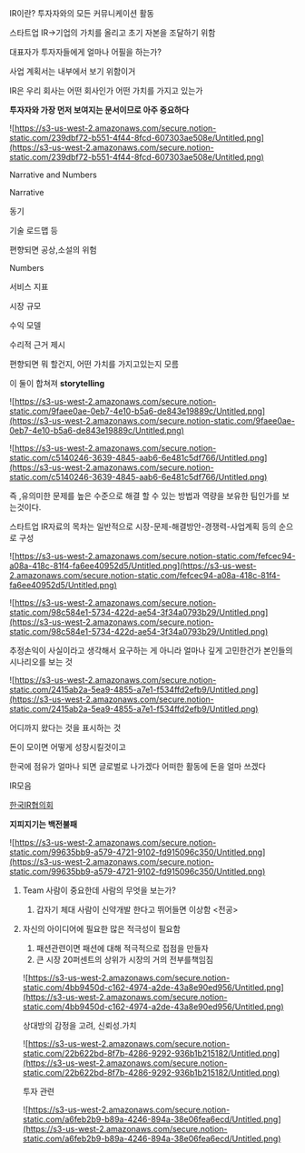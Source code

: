 IR이란? 투자자와의 모든 커뮤니케이션 활동

스타트업 IR→기업의 가치를 올리고 초기 자본을 조달하기 위함

대표자가 투자자들에게 얼마나 어필을 하는가?

사업 계획서는 내부에서 보기 위함이거

IR은 우리 회사는 어떤 회사인가 어떤 가치를 가지고 있는가

**투자자와 가장 먼저 보여지는 문서이므로 아주 중요하다**

![https://s3-us-west-2.amazonaws.com/secure.notion-static.com/239dbf72-b551-4f44-8fcd-607303ae508e/Untitled.png](https://s3-us-west-2.amazonaws.com/secure.notion-static.com/239dbf72-b551-4f44-8fcd-607303ae508e/Untitled.png)

Narrative and Numbers

Narrative

동기

기술 로드맵 등

편향되면 공상,소설의 위험

Numbers

서비스 지표

시장 규모

수익 모델

수리적 근거 제시

편향되면 뭐 할건지, 어떤 가치를 가지고있는지 모름

이 둘이 합쳐져 **storytelling**

![https://s3-us-west-2.amazonaws.com/secure.notion-static.com/9faee0ae-0eb7-4e10-b5a6-de843e19889c/Untitled.png](https://s3-us-west-2.amazonaws.com/secure.notion-static.com/9faee0ae-0eb7-4e10-b5a6-de843e19889c/Untitled.png)

![https://s3-us-west-2.amazonaws.com/secure.notion-static.com/c5140246-3639-4845-aab6-6e481c5df766/Untitled.png](https://s3-us-west-2.amazonaws.com/secure.notion-static.com/c5140246-3639-4845-aab6-6e481c5df766/Untitled.png)

즉 ,유의미한 문제를 높은 수준으로 해결 할 수 있는 방법과 역량을 보유한 팀인가를 보는것이다.

스타트업 IR자료의 목차는 일반적으로 시장-문제-해결방안-경쟁력-사업계획 등의 순으로 구성

![https://s3-us-west-2.amazonaws.com/secure.notion-static.com/fefcec94-a08a-418c-81f4-fa6ee40952d5/Untitled.png](https://s3-us-west-2.amazonaws.com/secure.notion-static.com/fefcec94-a08a-418c-81f4-fa6ee40952d5/Untitled.png)

![https://s3-us-west-2.amazonaws.com/secure.notion-static.com/98c584e1-5734-422d-ae54-3f34a0793b29/Untitled.png](https://s3-us-west-2.amazonaws.com/secure.notion-static.com/98c584e1-5734-422d-ae54-3f34a0793b29/Untitled.png)

추정손익이 사실이라고 생각해서 요구하는 게 아니라 얼마나 깊게 고민한건가 본인들의 시나리오를 보는 것

![https://s3-us-west-2.amazonaws.com/secure.notion-static.com/2415ab2a-5ea9-4855-a7e1-f534ffd2efb9/Untitled.png](https://s3-us-west-2.amazonaws.com/secure.notion-static.com/2415ab2a-5ea9-4855-a7e1-f534ffd2efb9/Untitled.png)

어디까지 왔다는 것을 표시하는 것

돈이 모이면 어떻게 성장시킬것이고 

한국에 점유가 얼마나 되면 글로벌로 나가겠다 어떠한 활동에 돈을 얼마 쓰겠다

IR모음

[한국IR협의회](http://www.kirs.or.kr/support/04.html)

**지피지기는 백전불패**

![https://s3-us-west-2.amazonaws.com/secure.notion-static.com/99635bb9-a579-4721-9102-fd915096c350/Untitled.png](https://s3-us-west-2.amazonaws.com/secure.notion-static.com/99635bb9-a579-4721-9102-fd915096c350/Untitled.png)

1. Team 사람이 중요한데 사람의 무엇을 보는가?
    1. 갑자기 체대 사람이 신약개발 한다고 뛰어들면 이상함 <전공>
2. 자신의 아이디어에 필요한 많은 적극성이 필요함
    1. 패션관련이면 패션에 대해 적극적으로 접점을 만들자
    2. 큰 시장 20퍼센트의 상위가 시장의 거의 전부를책임짐

    ![https://s3-us-west-2.amazonaws.com/secure.notion-static.com/4bb9450d-c162-4974-a2de-43a8e90ed956/Untitled.png](https://s3-us-west-2.amazonaws.com/secure.notion-static.com/4bb9450d-c162-4974-a2de-43a8e90ed956/Untitled.png)

    상대방의 감정을 고려, 신뢰성.가치

    ![https://s3-us-west-2.amazonaws.com/secure.notion-static.com/22b622bd-8f7b-4286-9292-936b1b215182/Untitled.png](https://s3-us-west-2.amazonaws.com/secure.notion-static.com/22b622bd-8f7b-4286-9292-936b1b215182/Untitled.png)

    투자 관련

    ![https://s3-us-west-2.amazonaws.com/secure.notion-static.com/a6feb2b9-b89a-4246-894a-38e06fea6ecd/Untitled.png](https://s3-us-west-2.amazonaws.com/secure.notion-static.com/a6feb2b9-b89a-4246-894a-38e06fea6ecd/Untitled.png)